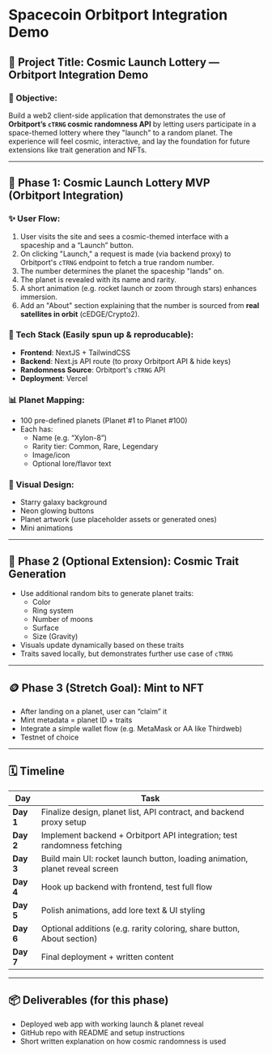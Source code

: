 # Spacecoin Orbitport Integration Demo

## 🌌 Project Title: **Cosmic Launch Lottery — Orbitport Integration Demo**

### 🎯 Objective:

Build a web2 client-side application that demonstrates the use of **Orbitport’s `cTRNG` cosmic randomness API** by letting users participate in a space-themed lottery where they "launch" to a random planet. The experience will feel cosmic, interactive, and lay the foundation for future extensions like trait generation and NFTs.

---

## 🚀 Phase 1: **Cosmic Launch Lottery MVP (Orbitport Integration)**

### ✨ User Flow:

1. User visits the site and sees a cosmic-themed interface with a spaceship and a “Launch” button.
2. On clicking "Launch," a request is made (via backend proxy) to Orbitport's `cTRNG` endpoint to fetch a true random number.
3. The number determines the planet the spaceship "lands" on.
4. The planet is revealed with its name and rarity.
5. A short animation (e.g. rocket launch or zoom through stars) enhances immersion.
6. Add an "About" section explaining that the number is sourced from **real satellites in orbit** (cEDGE/Crypto2).

### 🔧 Tech Stack (Easily spun up & reproducable):

- **Frontend**: NextJS + TailwindCSS
- **Backend**: Next.js API route (to proxy Orbitport API & hide keys)
- **Randomness Source**: Orbitport's `cTRNG` API
- **Deployment**: Vercel

### 📊 Planet Mapping:

- 100 pre-defined planets (Planet #1 to Planet #100)
- Each has:
  - Name (e.g. “Xylon-8”)
  - Rarity tier: Common, Rare, Legendary
  - Image/icon
  - Optional lore/flavor text

### 🎨 Visual Design:

- Starry galaxy background
- Neon glowing buttons
- Planet artwork (use placeholder assets or generated ones)
- Mini animations

---

## 🧪 Phase 2 (Optional Extension): **Cosmic Trait Generation**

- Use additional random bits to generate planet traits:
  - Color
  - Ring system
  - Number of moons
  - Surface
  - Size (Gravity)
- Visuals update dynamically based on these traits
- Traits saved locally, but demonstrates further use case of `cTRNG`

---

## 🪙 Phase 3 (Stretch Goal): **Mint to NFT**

- After landing on a planet, user can “claim” it
- Mint metadata = planet ID + traits
- Integrate a simple wallet flow (e.g. MetaMask or AA like Thirdweb)
- Testnet of choice

---

## 🗓️ Timeline

| Day       | Task                                                                         |
| --------- | ---------------------------------------------------------------------------- |
| **Day 1** | Finalize design, planet list, API contract, and backend proxy setup          |
| **Day 2** | Implement backend + Orbitport API integration; test randomness fetching      |
| **Day 3** | Build main UI: rocket launch button, loading animation, planet reveal screen |
| **Day 4** | Hook up backend with frontend, test full flow                                |
| **Day 5** | Polish animations, add lore text & UI styling                                |
| **Day 6** | Optional additions (e.g. rarity coloring, share button, About section)       |
| **Day 7** | Final deployment + written content                                           |

---

## 📦 Deliverables (for this phase)

- Deployed web app with working launch & planet reveal
- GitHub repo with README and setup instructions
- Short written explanation on how cosmic randomness is used
